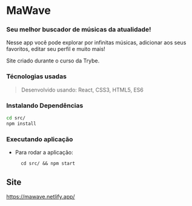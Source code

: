 # MaWave

### Seu melhor buscador de músicas da atualidade!
Nesse app você pode explorar por infinitas músicas, adicionar aos seus favoritos, editar seu perfil e muito mais!

Site criado durante o curso da Trybe.
### Técnologias usadas

> Desenvolvido usando: React, CSS3, HTML5, ES6


### Instalando Dependências
 
```bash
cd src/
npm install
``` 
### Executando aplicação

* Para rodar a aplicação:

  ```
    cd src/ && npm start
  ```

## Site
https://mawave.netlify.app/
